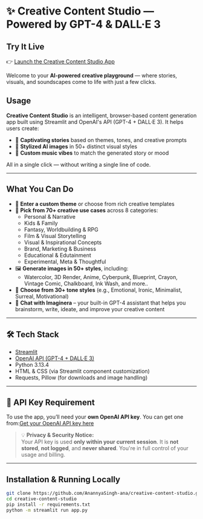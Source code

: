 # ✨ Creative Content Studio — Powered by GPT-4 & DALL·E 3

## Try It Live
👉 [Launch the Creative Content Studio App](https://creative-content-studio-2tcyt3m2tcrujpacaymine.streamlit.app/)

Welcome to your **AI-powered creative playground** — where stories, visuals, and soundscapes come to life with just a few clicks.

## Usage

**Creative Content Studio** is an intelligent, browser-based content generation app built using Streamlit and OpenAI's API (GPT-4 + DALL·E 3). It helps users create:
- 📖 **Captivating stories** based on themes, tones, and creative prompts
- 🎨 **Stylized AI images** in 50+ distinct visual styles
- 🎵 **Custom music vibes** to match the generated story or mood

All in a single click — without writing a single line of code.

---

## What You Can Do

- 🌟 **Enter a custom theme** or choose from rich creative templates
- 🧠 **Pick from 70+ creative use cases** across 8 categories:
  - Personal & Narrative
  - Kids & Family
  - Fantasy, Worldbuilding & RPG
  - Film & Visual Storytelling
  - Visual & Inspirational Concepts
  - Brand, Marketing & Business
  - Educational & Edutainment
  - Experimental, Meta & Thoughtful
- 🖼️ **Generate images in 50+ styles**, including:
  - Watercolor, 3D Render, Anime, Cyberpunk, Blueprint, Crayon, Vintage Comic, Chalkboard, Ink Wash, and more..
- 🎼 **Choose from 30+ tone styles** (e.g., Emotional, Ironic, Minimalist, Surreal, Motivational)
- 💬 **Chat with Imaginera** – your built-in GPT-4 assistant that helps you brainstorm, write, ideate, and improve your creative content

---

## 🛠️ Tech Stack

- [Streamlit](https://streamlit.io/)
- [OpenAI API (GPT-4 + DALL·E 3)](https://platform.openai.com/)
- Python 3.13.4
- HTML & CSS (via Streamlit component customization)
- Requests, Pillow (for downloads and image handling)

---

## 🔐 API Key Requirement

To use the app, you’ll need your **own OpenAI API key**. You can get one from:[Get your OpenAI API key here](https://platform.openai.com/account/api-keys)


> 💡 **Privacy & Security Notice:**  
> Your API key is used **only within your current session**. It is **not stored**, **not logged**, and **never shared**. You're in full control of your usage and billing.

---

## Installation & Running Locally

```bash
git clone https://github.com/AnannyaSingh-ana/creative-content-studio.git
cd creative-content-studio
pip install -r requirements.txt
python -m streamlit run app.py
